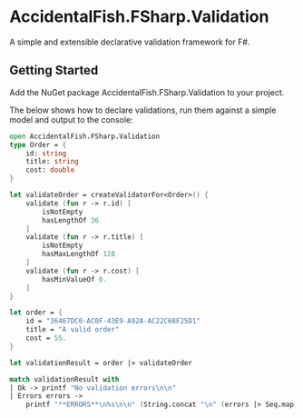 AccidentalFish.FSharp.Validation
======

A simple and extensible declarative validation framework for F#.

## Getting Started

Add the NuGet package AccidentalFish.FSharp.Validation to your project.

The below shows how to declare validations, run them against a simple model and output to the console:

```fsharp
open AccidentalFish.FSharp.Validation
type Order = {
    id: string
    title: string
    cost: double
}

let validateOrder = createValidatorFor<Order>() {
    validate (fun r -> r.id) [
        isNotEmpty
        hasLengthOf 36
    ]
    validate (fun r -> r.title) [
        isNotEmpty
        hasMaxLengthOf 128
    ]
    validate (fun r -> r.cost) [
        hasMinValueOf 0.
    ]    
}

let order = {
    id = "36467DC0-AC0F-43E9-A92A-AC22C68F25D1"
    title = "A valid order"
    cost = 55.
}

let validationResult = order |> validateOrder

match validationResult with
| Ok -> printf "No validation errors\n\n"
| Errors errors ->
    printf "**ERRORS**\n%s\n\n" (String.concat "\n" (errors |> Seq.map (fun e -> sprintf "%s: %s" e.property e.message)))

```